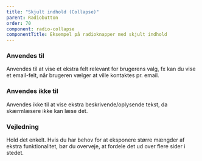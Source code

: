 ```yaml
---
title: "Skjult indhold (Collapse)"
parent: Radiobutton
order: 70
component: radio-collapse
componentTitle: Eksempel på radioknapper med skjult indhold
---
```


### Anvendes til

Anvendes til at vise et ekstra felt relevant for brugerens valg, fx kan du vise et email-felt, når brugeren vælger at ville kontaktes pr. email.

### Anvendes ikke til

Anvendes ikke til at vise ekstra beskrivende/oplysende tekst, da skærmlæsere ikke kan læse det.

### Vejledning                

Hold det enkelt. Hvis du har behov for at eksponere større mængder af ekstra funktionalitet, bør du overveje, at fordele det ud over flere sider i stedet.
